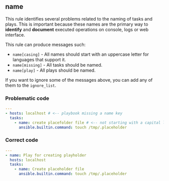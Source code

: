 ## name

This rule identifies several problems related to the naming of tasks and plays.
This is important because these names are the primary way to **identify** and
**document** executed operations on console, logs or web interface.

This rule can produce messages such:

- `name[casing]` - All names should start with an uppercase letter for
  languages that support it.
- `name[missing]` - All tasks should be named.
- `name[play]` - All plays should be named.

If you want to ignore some of the messages above, you can add any of them to
the `ignore_list`.

### Problematic code

```yaml
---
- hosts: localhost # <-- playbook missing a name key
  tasks:
    - name: create placefolder file # <-- not starting with a capital letter
      ansible.builtin.command: touch /tmp/.placeholder
```

### Correct code

```yaml
---
- name: Play for creating playholder
  hosts: localhost
  tasks:
    - name: Create placeholder file
      ansible.builtin.command: touch /tmp/.placeholder
```
